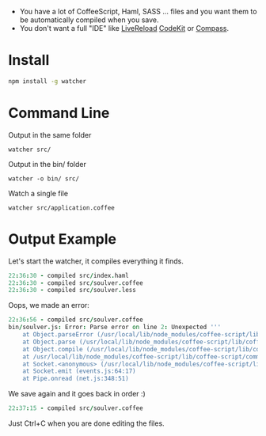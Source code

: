  * You have a lot of CoffeeScript, Haml, SASS ... files and you want them to be automatically compiled when you save.
 * You don't want a full "IDE" like [LiveReload](http://livereload.com/) [CodeKit](http://incident57.com/codekit/) or [Compass](http://compass.handlino.com/).

Install
=======

```bash
npm install -g watcher
```

Command Line
============

Output in the same folder

```
watcher src/
```

Output in the bin/ folder

```
watcher -o bin/ src/
```

Watch a single file

```
watcher src/application.coffee
```

Output Example
==============

Let's start the watcher, it compiles everything it finds.

```coffee
22:36:30 - compiled src/index.haml
22:36:30 - compiled src/soulver.coffee
22:36:30 - compiled src/soulver.less
```

Oops, we made an error:

```coffee
22:36:56 - compiled src/soulver.coffee
bin/soulver.js: Error: Parse error on line 2: Unexpected '''
    at Object.parseError (/usr/local/lib/node_modules/coffee-script/lib/coffee-script/parser.js:470:11)
    at Object.parse (/usr/local/lib/node_modules/coffee-script/lib/coffee-script/parser.js:546:22)
    at Object.compile (/usr/local/lib/node_modules/coffee-script/lib/coffee-script/coffee-script.js:40:22)
    at /usr/local/lib/node_modules/coffee-script/lib/coffee-script/command.js:140:33
    at Socket.<anonymous> (/usr/local/lib/node_modules/coffee-script/lib/coffee-script/command.js:167:14)
    at Socket.emit (events.js:64:17)
    at Pipe.onread (net.js:348:51)
```

We save again and it goes back in order :)

```coffee
22:37:15 - compiled src/soulver.coffee
```

Just Ctrl+C when you are done editing the files.